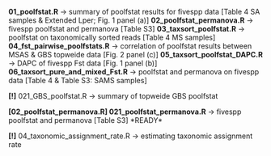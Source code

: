 **01\_poolfstat.R** 				-> summary of poolfstat results for fivespp data \[Table 4 SA samples \& Extended Lper; Fig. 1 panel (a)]
**02\_poolfstat\_permanova.R**		-> fivespp poolfstat and permanova \[Table S3]
**03\_taxsort\_poolfstat.R** 			-> poolfstat on taxonomically sorted reads \[Table 4 MS samples]
**04\_fst\_pairwise\_poolfstats.R** 		-> correlation of poolfstat results between MSAS \& GBS topweide data \[Fig. 2 panel (c)] 
**05\_taxsort\_poolfstat\_DAPC.R**		-> DAPC of fivespp Fst data \[Fig. 1 panel (b)]
**06\_taxsort\_pure\_and\_mixed\_Fst.R** 	-> poolfstat and permanova on fivespp data \[Table 4 \& Table S3: SAMS samples]




**\[!]** 021\_GBS\_poolfstat.R 			-> summary of topweide GBS poolfstat





**\[02\_poolfstat\_permanova.R] 021\_poolfstat\_permanova.R**		-> fivespp poolfstat and permanova \[Table S3] \*READY\*



















**\[!]** 04\_taxonomic\_assignment\_rate.R 		-> estimating taxonomic assignment rate



